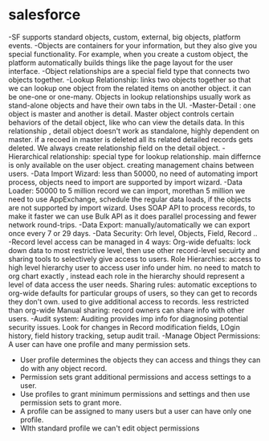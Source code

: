 # salesforce

-SF supports standard objects, custom, external, big objects, platform events.
-Objects are containers for your information, but they also give you special functionality. For example, when you create a custom object, the platform automatically builds things like the page layout for the user interface.
-Object relationships are a special field type that connects two objects together.
-Lookup Relationship: links two objects together so that we can lookup one object from the related items on another object. it can be one-one or one-many. Objects in lookup relationships usually work as stand-alone objects and have their own tabs in the UI.
-Master-Detail : one object is master and another is detail. Master object controls certain behaviors of the detail object, like who can view the details data. In this relationship , detail object doesn't work as standalone, highly dependent on master. if a recoed in master is deleted all its related detailed records gets deleted. We always create relationship field on the detail object.
-Hierarchical relationship: special type for lookup relationship. main differnce is only available on the user object. creating management chains between users.
-Data Import Wizard: less than 50000, no need of automating import process, objects need to import are supported by import wizard.
-Data Loader: 50000 to 5 million record we can import, morethan 5 million we need to use AppExchange, schedule the regular data loads, if the objects are not supported by import wizard. Uses SOAP API to process records, to make it faster we can use Bulk API as it does parallel processing and fewer network round-trips.
-Data Export: manually/automatically we can export once every 7 or 29 days.
-Data Security: Orh level, Objects, Field, Record ..
-Record level access can be managed in 4 ways:
  Org-wide defualts: lock down data to most restrictive level, then use other record-level secuirty and sharing tools to selectively give access to users.
  Role Hierarchies: access to high level hierarchy user to access user info under him. no need to match to org chart exactly , instead each   role in the hierarchy should represent a level of data access the user needs.
  Sharing rules: automatic exceptions to org-wide defaults for particular groups of users, so they can get to records they don't own. used   to give additional access to records. less restricted than org-wide
  Manual sharing: record owners can share info with other users.
-Audit system: Auditing provides imp info for diagnosing potential security issues. Look for changes in Record modification fields, LOgin    history, field history tracking, setup audit trail.
-Manage Object Permissions: A user can have one profile and many permission sets.
   - User profile determines the objects they can access and things they can do with any object record.
   - Permission sets grant additional permissions and access settings to a user.
   - Use profiles to grant minimum permissions and settings and then use permission sets to grant more.
   - A profile can be assigned to many users but a user can have only one profile.
   - WIth standard profile we can't edit object permissions 
   
   
  

  
